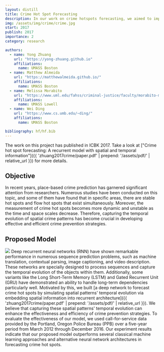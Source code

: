 ```yaml
---
layout: distill
title: Crime Hot Spot Forecasting
description: In our work on crime hotspots forecasting, we aimed to improve the effectiveness and efficiency of crime prevention strategies by developing a model that could capture latent spatio-temporal features. To achieve this, we integrated two powerful neural network architectures, transposed convolutions and deep recurrent networks. The transposed convolutions were used to learn the spatial spread of features from the input data, while the recurrent network was used to model the temporal evolution. By combining these two architectures, we were able to capture complex spatio-temporal patterns in crime data and generate accurate forecasts of crime hotspots.
img: /assets/img/crime/crime.jpg
start: 2017
publish: 2017
importance: 2
category: research

authors:
  - name: Yong Zhuang
    url: "https://yong-zhuang.github.io"
    affiliations:
      name: UMASS Boston
  - name: Matthew Almeida
    url: "https://matthewalmeida.github.io/"
    affiliations:
      name: UMASS Boston
  - name: Melissa Morabito  
    url: "https://www.uml.edu/fahss/criminal-justice/faculty/morabito-melissa.aspx"
    affiliations:
      name: UMASS Lowell
  - name: Wei Ding
    url: "https://www.cs.umb.edu/~ding/"
    affiliations:
      name: UMASS Boston

bibliography: hf/hf.bib
---
```

The work on this project has published in ICBK 2017. Take a look at ["Crime hot spot forecasting: A recurrent model with spatial and temporal information"]({{ 'zhuang2017crime/paper.pdf' | prepend: '/assets/pdf/' | relative_url }}) for more details.
## Objective
In recent years, place-based crime prediction has garnered significant attention from researchers. Numerous studies have been conducted on this topic, and some of them have found that in specific areas, there are stable hot spots and flow hot spots that exist simultaneously. Moreover, the measurement of crime hot spots becomes more dynamic and unstable as the time and space scales decrease.  Therefore, capturing the temporal evolution of spatial crime patterns has become crucial in developing effective and efficient crime prevention strategies.

## Proposed Model
<img class="float-left w-50" src="{{ page.img | relative_url }}"/>
Deep recurrent neural networks (RNN) have shown remarkable performance in numerous sequence prediction problems, such as machine translation, contextual parsing, image captioning, and video description. These networks are specially designed to process sequences and capture the temporal evolution of the objects within them. Additionally, some variants like the Long Short-Term Memory (LSTM) and Gated Recurrent Unit (GRU) have demonstrated an ability to handle long-term dependencies particularly well. Motivated by this, we built [a deep network to forecast crime hot spots by simulating spatial patterns' temporal evolution via embedding spatial information into recurrent architecture]({{ 'zhuang2017crime/paper.pdf' | prepend: '/assets/pdf/' | relative_url }}). We believe that capturing these spatial patterns' temporal evolution can enhance the effectiveness and efficiency of crime prevention strategies. To evaluate the effectiveness of our model, we used call-for-service data provided by the Portland, Oregon Police Bureau (PPB) over a five-year period from March 2012 through December 2016. Our experiment results indicate that our proposed model outperforms several classical machine learning approaches and alternative neural network architectures in forecasting crime hot spots.